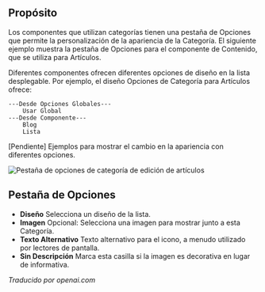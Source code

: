 <!-- Filename: Help6.x:Edit_Category_Options  / Display title: Modifier les options de catégorie -->

## Propósito

Los componentes que utilizan categorías tienen una pestaña de Opciones que permite la personalización de la apariencia de la Categoría. El siguiente ejemplo muestra la pestaña de Opciones para el componente de Contenido, que se utiliza para Artículos.

Diferentes componentes ofrecen diferentes opciones de diseño en la lista desplegable. Por ejemplo, el diseño Opciones de Categoría para Artículos ofrece:
```
---Desde Opciones Globales---
    Usar Global
---Desde Componente---
    Blog
    Lista
```
[Pendiente] Ejemplos para mostrar el cambio en la apariencia con diferentes opciones.

![Pestaña de opciones de categoría de edición de artículos](../../../es/images/common-elements/articles-edit-category-options-tab.png)

## Pestaña de Opciones

- **Diseño** Selecciona un diseño de la lista.
- **Imagen** Opcional: Selecciona una imagen para mostrar junto a esta
  Categoría.
- **Texto Alternativo** Texto alternativo para el icono, a menudo utilizado por lectores
  de pantalla.
- **Sin Descripción** Marca esta casilla si la imagen es decorativa en lugar de
  informativa.
  
*Traducido por openai.com*

